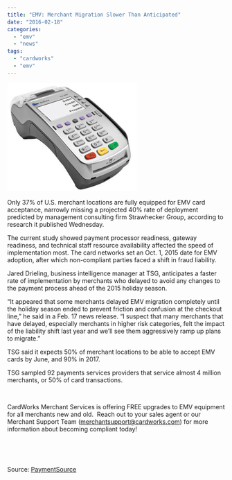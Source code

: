 ```yaml
---
title: "EMV: Merchant Migration Slower Than Anticipated"
date: "2016-02-18"
categories: 
  - "emv"
  - "news"
tags: 
  - "cardworks"
  - "emv"
---
```


[![VX520_emv_verifone](images/VX520_emv_verifone-300x250.jpg)](http://cwamerchantservices.com/wp-content/uploads/2016/02/VX520_emv_verifone.jpg)

Only 37% of U.S. merchant locations are fully equipped for EMV card acceptance, narrowly missing a projected 40% rate of deployment predicted by management consulting firm Strawhecker Group, according to research it published Wednesday.

The current study showed payment processor readiness, gateway readiness, and technical staff resource availability affected the speed of implementation most. The card networks set an Oct. 1, 2015 date for EMV adoption, after which non-compliant parties faced a shift in fraud liability.

Jared Drieling, business intelligence manager at TSG, anticipates a faster rate of implementation by merchants who delayed to avoid any changes to the payment process ahead of the 2015 holiday season.

“It appeared that some merchants delayed EMV migration completely until the holiday season ended to prevent friction and confusion at the checkout line,” he said in a Feb. 17 news release. “I suspect that many merchants that have delayed, especially merchants in higher risk categories, felt the impact of the liability shift last year and we’ll see them aggressively ramp up plans to migrate.”

TSG said it expects 50% of merchant locations to be able to accept EMV cards by June, and 90% in 2017.

TSG sampled 92 payments services providers that service almost 4 million merchants, or 50% of card transactions.

 

CardWorks Merchant Services is offering FREE upgrades to EMV equipment for all merchants new and old.  Reach out to your sales agent or our Merchant Support Team (merchantsupport@cardworks.com) for more information about becoming compliant today!

 

 

Source: [PaymentSource](http://www.paymentssource.com/news/retail-acquiring/merchant-emv-migration-slower-than-anticipated-report-3023517-1.html?utm_medium=email&ET=paymentssource:e4988932:a:&utm_source=newsletter&utm_campaign=-feb%2018%202016&st=email)
